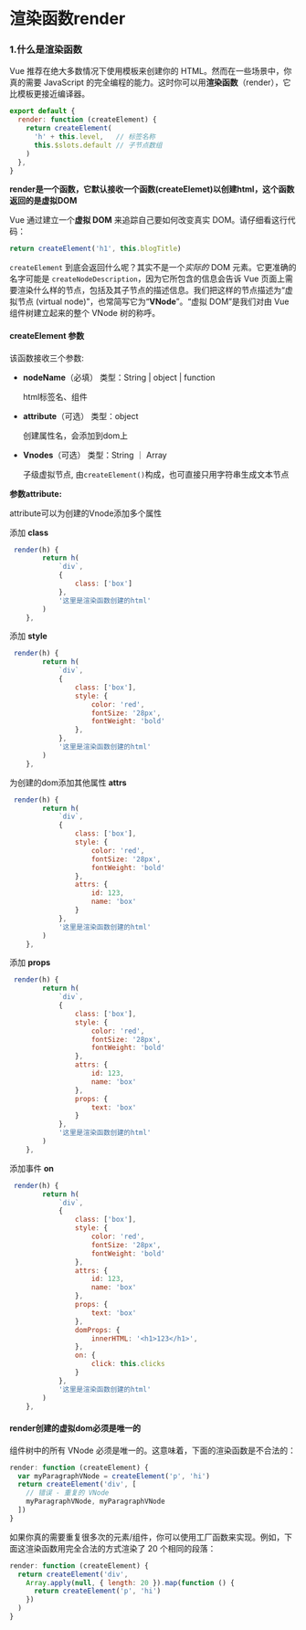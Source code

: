 # 渲染函数render

### 1.什么是渲染函数

Vue 推荐在绝大多数情况下使用模板来创建你的 HTML。然而在一些场景中，你真的需要 JavaScript 的完全编程的能力。这时你可以用**渲染函数**（render），它比模板更接近编译器。

```javascript
export default {
  render: function (createElement) {
    return createElement(
      'h' + this.level,   // 标签名称
      this.$slots.default // 子节点数组
    )
  },
}
```

**render是一个函数，它默认接收一个函数(createElemet)以创建html，这个函数返回的是虚拟DOM**

Vue 通过建立一个**虚拟 DOM** 来追踪自己要如何改变真实 DOM。请仔细看这行代码：

```javascript
return createElement('h1', this.blogTitle)
```

`createElement` 到底会返回什么呢？其实不是一个*实际的* DOM 元素。它更准确的名字可能是 `createNodeDescription`，因为它所包含的信息会告诉 Vue 页面上需要渲染什么样的节点，包括及其子节点的描述信息。我们把这样的节点描述为“虚拟节点 (virtual node)”，也常简写它为“**VNode**”。“虚拟 DOM”是我们对由 Vue 组件树建立起来的整个 VNode 树的称呼。

#### createElement 参数

该函数接收三个参数:

* **nodeName**（必填）  类型：String | object | function 

  html标签名、组件

* **attribute**（可选） 类型：object

  创建属性名，会添加到dom上

* **Vnodes**（可选） 类型：String ｜ Array

  子级虚拟节点, 由`createElement()`构成，也可直接只用字符串生成文本节点



**参数attribute:**

attribute可以为创建的Vnode添加多个属性

添加 **class**

```javascript
 render(h) {
        return h(
            `div`,
            {
                class: ['box']
            },
            '这里是渲染函数创建的html'
        )
    },
```

添加 **style**

```javascript
 render(h) {
        return h(
            `div`,
            {
                class: ['box'],
                style: {
                    color: 'red',
                    fontSize: '28px',
                    fontWeight: 'bold'
                },
            },
            '这里是渲染函数创建的html'
        )
    },
```

为创建的dom添加其他属性 **attrs**

```javascript
 render(h) {
        return h(
            `div`,
            {
                class: ['box'],
                style: {
                    color: 'red',
                    fontSize: '28px',
                    fontWeight: 'bold'
                },
                attrs: {
                    id: 123,
                    name: 'box'
                }
            },
            '这里是渲染函数创建的html'
        )
    },
```

添加 **props**

```javascript
 render(h) {
        return h(
            `div`,
            {
                class: ['box'],
                style: {
                    color: 'red',
                    fontSize: '28px',
                    fontWeight: 'bold'
                },
                attrs: {
                    id: 123,
                    name: 'box'
                },
                props: {
                    text: 'box'
                }
            },
            '这里是渲染函数创建的html'
        )
    },
```

添加事件 **on**

```javascript
 render(h) {
        return h(
            `div`,
            {
                class: ['box'],
                style: {
                    color: 'red',
                    fontSize: '28px',
                    fontWeight: 'bold'
                },
                attrs: {
                    id: 123,
                    name: 'box'
                },
                props: {
                    text: 'box'
                },
                domProps: {
                    innerHTML: '<h1>123</h1>',
                },
                on: {
                    click: this.clicks
                }
            },
            '这里是渲染函数创建的html'
        )
    },
```



#### render创建的虚拟dom必须是唯一的

组件树中的所有 VNode 必须是唯一的。这意味着，下面的渲染函数是不合法的：

```javascript
render: function (createElement) {
  var myParagraphVNode = createElement('p', 'hi')
  return createElement('div', [
    // 错误 - 重复的 VNode
    myParagraphVNode, myParagraphVNode
  ])
}
```

如果你真的需要重复很多次的元素/组件，你可以使用工厂函数来实现。例如，下面这渲染函数用完全合法的方式渲染了 20 个相同的段落：

```javascript
render: function (createElement) {
  return createElement('div',
    Array.apply(null, { length: 20 }).map(function () {
      return createElement('p', 'hi')
    })
  )
}
```

